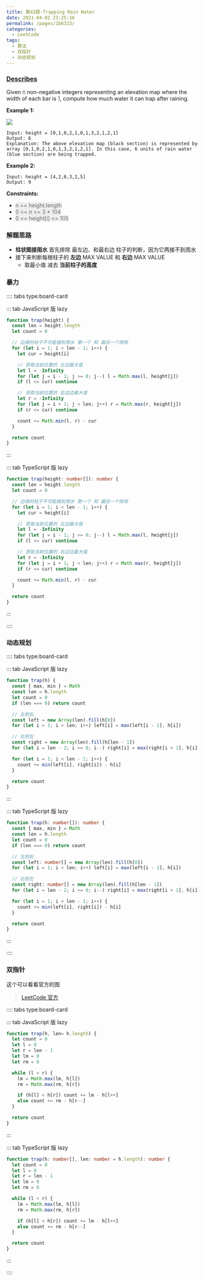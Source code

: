 ```yaml
---
title: 第42题-Trapping Rain Water
date: 2021-04-02 23:25:16
permalink: /pages/2b6323/
categories:
  - LeetCode
tags:
  - 算法
  - 双指针
  - 动态规划
---
```


### [Describes](https://leetcode-cn.com/problems/trapping-rain-water/)

Given <span style="background: #eee; color: #666;">n</span> non-negative integers representing an elevation map where the width of each bar is <span style="background: #eee; color: #666;">1</span>, compute how much water it can trap after raining.

<!-- more -->

**Example 1:**

<img src="https://cdn.jsdelivr.net/gh/xiaojun996/CDN/images/leetcode/trapping-rain-water.png" />

```
Input: height = [0,1,0,2,1,0,1,3,2,1,2,1]
Output: 6
Explanation: The above elevation map (black section) is represented by array [0,1,0,2,1,0,1,3,2,1,2,1]. In this case, 6 units of rain water (blue section) are being trapped.
```

**Example 2:**

```
Input: height = [4,2,0,3,2,5]
Output: 9
```

**Constraints:**

- <span style="background: #eee; color: #666;">n == height.length</span>
- <span style="background: #eee; color: #666;">0 <= n <= 3 \* 104</span>
- <span style="background: #eee; color: #666;">0 <= height[i] <= 105</span>

### 解题思路

- **柱状图接雨水** 首先排除 最左边、和最右边 柱子的判断，因为它两接不到雨水
- 接下来判断每根柱子的 **左边** MAX VALUE 和 **右边** MAX VALUE
  - 取最小值 减去 **当前柱子的高度**

### 暴力

:::: tabs type:board-card

::: tab JavaScript 版 lazy

```JavaScript
function trap(height) {
  const len = height.length
  let count = 0

  // 边缘的柱子不可能接到雨水 第一个 和 最后一个排除
  for (let i = 1; i < len - 1; i++) {
    let cur = height[i]

    // 获取当前位置的 左边最大值
    let l = -Infinity
    for (let j = i - 1; j >= 0; j--) l = Math.max(l, height[j])
    if (l <= cur) continue

    // 获取当前位置的 右边边最大值
    let r = -Infinity
    for (let j = i + 1; j < len; j++) r = Math.max(r, height[j])
    if (r <= cur) continue

    count += Math.min(l, r) - cur
  }

  return count
}
```

:::

::: tab TypeScript 版 lazy

```TypeScript
function trap(height: number[]): number {
  const len = height.length
  let count = 0

  // 边缘的柱子不可能接到雨水 第一个 和 最后一个排除
  for (let i = 1; i < len - 1; i++) {
    let cur = height[i]

    // 获取当前位置的 左边最大值
    let l = -Infinity
    for (let j = i - 1; j >= 0; j--) l = Math.max(l, height[j])
    if (l <= cur) continue

    // 获取当前位置的 右边边最大值
    let r = -Infinity
    for (let j = i + 1; j < len; j++) r = Math.max(r, height[j])
    if (r <= cur) continue

    count += Math.min(l, r) - cur
  }

  return count
}
```

:::

::::

### 动态规划

:::: tabs type:board-card

::: tab JavaScript 版 lazy

```JavaScript
function trap(h) {
  const { max, min } = Math
  const len = h.length
  let count = 0
  if (len === 0) return count

  // 左到右
  const left = new Array(len).fill(h[0])
  for (let i = 1; i < len; i++) left[i] = max(left[i - 1], h[i])

  // 右到左
  const right = new Array(len).fill(h[len - 1])
  for (let i = len - 2; i >= 0; i--) right[i] = max(right[i + 1], h[i])

  for (let i = 1; i < len - 1; i++) {
    count += min(left[i], right[i]) - h[i]
  }

  return count
}
```

:::

::: tab TypeScript 版 lazy

```TypeScript
function trap(h: number[]): number {
  const { max, min } = Math
  const len = h.length
  let count = 0
  if (len === 0) return count

  // 左到右
  const left: number[] = new Array(len).fill(h[0])
  for (let i = 1; i < len; i++) left[i] = max(left[i - 1], h[i])

  // 右到左
  const right: number[] = new Array(len).fill(h[len - 1])
  for (let i = len - 2; i >= 0; i--) right[i] = max(right[i + 1], h[i])

  for (let i = 1; i < len - 1; i++) {
    count += min(left[i], right[i]) - h[i]
  }

  return count
}
```

:::

::::

### 双指针

这个可以看看官方的图

> [LeetCode 官方](https://leetcode-cn.com/problems/volume-of-histogram-lcci/solution/zhi-fang-tu-de-shui-liang-by-leetcode-so-7rla/)

:::: tabs type:board-card

::: tab JavaScript 版 lazy

```JavaScript
function trap(h, len= h.length) {
  let count = 0
  let l = 0
  let r = len - 1
  let lm = 0
  let rm = 0

  while (l < r) {
    lm = Math.max(lm, h[l])
    rm = Math.max(rm, h[r])

    if (h[l] < h[r]) count += lm - h[l++]
    else count += rm - h[r--]
  }

  return count
}
```

:::

::: tab TypeScript 版 lazy

```TypeScript
function trap(h: number[], len: number = h.length): number {
  let count = 0
  let l = 0
  let r = len - 1
  let lm = 0
  let rm = 0

  while (l < r) {
    lm = Math.max(lm, h[l])
    rm = Math.max(rm, h[r])

    if (h[l] < h[r]) count += lm - h[l++]
    else count += rm - h[r--]
  }

  return count
}
```

:::

::::
